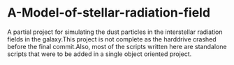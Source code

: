 # A-Model-of-stellar-radiation-field
A partial project for simulating the dust particles in the interstellar radiation fields in the galaxy.This project is not complete as the harddrive crashed before the final commit.Also, most of the scripts written here are standalone scripts that were to be added in a single object oriented project.
